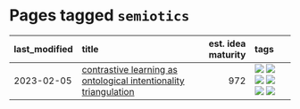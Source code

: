 # Pages tagged `semiotics`

|last_modified|title|est. idea maturity|tags
|:---|:---|---:|:---|
|2023-02-05|[contrastive learning as ontological intentionality triangulation](../contrastive_learning_as_ontological_intentionality_triangulation.md)|972|[![](https://img.shields.io/badge/tag-meta-a4124b)](../tags/meta.md) [![](https://img.shields.io/badge/tag-philosophy-997e5)](../tags/philosophy.md) [![](https://img.shields.io/badge/tag-semiotics-a9524c)](../tags/semiotics.md) [![](https://img.shields.io/badge/tag-synesthesia-ebbec3)](../tags/synesthesia.md) [![](https://img.shields.io/badge/tag-theory-112e27)](../tags/theory.md) [![](https://img.shields.io/badge/tag-wip-e7673c)](../tags/wip.md)|